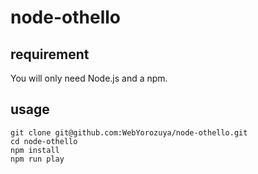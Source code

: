 # node-othello

## requirement

You will only need Node.js and a npm.

## usage 

```
git clone git@github.com:WebYorozuya/node-othello.git
cd node-othello
npm install
npm run play
```
